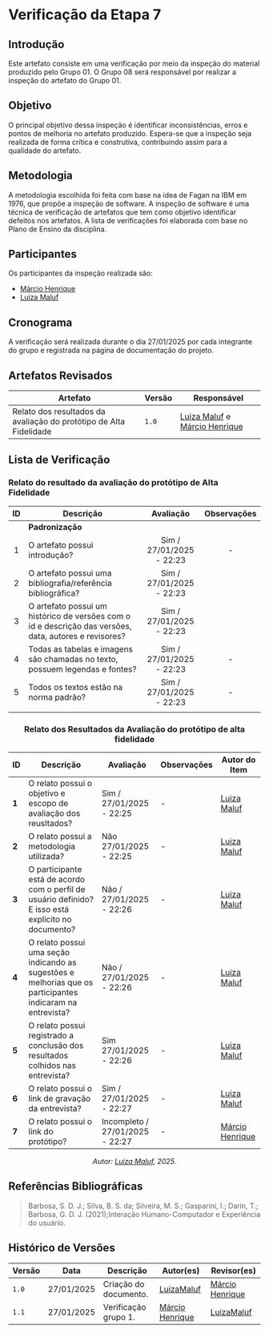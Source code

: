 # __Verificação da Etapa 7__


## **Introdução**
Este artefato consiste em uma verificação por meio da inspeção do material produzido pelo Grupo 01. O Grupo 08 será responsável por realizar a inspeção do artefato do Grupo 01.

## **Objetivo** 

O principal objetivo dessa inspeção é identificar inconsistências, erros e pontos de melhoria no artefato produzido. Espera-se que a inspeção seja realizada de forma crítica e construtiva, contribuindo assim para a qualidade do artefato.

## **Metodologia**
A metodologia escolhida foi feita com base na idea de Fagan na IBM em 1976, que propõe a inspeção de software. A inspeção de software é uma técnica de verificação de artefatos que tem como objetivo identificar defeitos nos artefatos. A lista de verificações foi elaborada com base no Plano de Ensino da disciplina.


## **Participantes**
Os participantes da inspeção realizada são:

- [Márcio Henrique](https://github.com/DeM4rcio) 
- [Luiza Maluf](https://github.com/LuizaMaluf)

## __Cronograma__

A verificação será realizada durante o dia 27/01/2025 por cada integrante do grupo e registrada na página de documentação do projeto.

## **Artefatos Revisados**

<center>

| Artefato | Versão | Responsável|
|----------|--------|------------|
| Relato dos resultados da avaliação do protótipo de Alta Fidelidade | `1.0`| [Luiza Maluf](https://github.com/LuizaMaluf) e [Márcio Henrique](https://github.com/DeM4rcio)|


</center>

## **Lista de Verificação**

### **Relato do resultado da avaliação do protótipo de Alta Fidelidade**

<center>

|  ID  | Descrição                                                                                              | Avaliação  |                Observações                |
| :--: | ------------------------------------------------------------------------------------------------------ | :--------: | :---------------------------------------: |
|      | **Padronização**                                                                                       |
|  1   | O artefato possui introdução?                                                                          |    Sim / 27/01/2025 - 22:23|                     -                     |
|  2   | O artefato possui uma bibliografia/referência bibliográfica?                                           | Sim / 27/01/2025 - 22:23 |                     |
|  3   | O artefato possui um histórico de versões com o id e descrição das versões, data, autores e revisores? | Sim / 27/01/2025 - 22:23 |                                       |
|  4   | Todas as tabelas e imagens são chamadas no texto, possuem legendas e fontes?                           |   Sim  / 27/01/2025 - 22:23 |                     -                     |
|  5   | Todos os textos estão na norma padrão?                                                                 |     Sim / 27/01/2025 - 22:23 |             -                             |
|      |



### __Relato dos Resultados da Avaliação do protótipo de alta fidelidade__


| **ID** | **Descrição** | **Avaliação** | **Observações** | **Autor do Item** |
|--------|---------------|---------------|----------------|--------------------|
| **1**  | O relato possui o objetivo e escopo de avaliação dos reusltados? | Sim / 27/01/2025 - 22:25| - | [Luiza Maluf](https://github.com/LuizaMaluf)|
| **2**  | O relato possui a metodologia utilizada? | Não 27/01/2025 - 22:25| - | [Luiza Maluf](https://github.com/LuizaMaluf)| 
| **3**  | O participante está de acordo com o perfil de usuário definido? E isso está explícito no documento?| Não / 27/01/2025 - 22:26 | - | [Luiza Maluf](https://github.com/LuizaMaluf)|
| **4** | O relato possui uma seção indicando as sugestões e melhorias que os participantes indicaram na entrevista? | Não / 27/01/2025 - 22:26 | - | [Luiza Maluf](https://github.com/LuizaMaluf)|
| **5** | O relato possui registrado a conclusão dos resultados colhidos nas entrevista? |Sim 27/01/2025 - 22:26| - | [Luiza Maluf](https://github.com/LuizaMaluf) |
| **6** | O relato possui o link de gravação da entrevista? | Sim / 27/01/2025 - 22:27| - | [Luiza Maluf](https://github.com/LuizaMaluf)| 
| **7** | O relato possui o link do protótipo? | Incompleto / 27/01/2025 - 22:27| -  | [Márcio Henrique](https://github.com/DeM4rcio) |

_Autor: [Luiza Maluf](https://github.com/LuizaMaluf), 2025._

</center>


## __Referências Bibliográficas__

> Barbosa, S. D. J.; Silva, B. S. da; Silveira, M. S.; Gasparini, I.; Darin, T.; Barbosa, G. D. J. (2021);Interação Humano-Computador e Experiência do usuário.

## __Histórico de Versões__

| Versão | Data       | Descrição              | Autor(es)                                        | Revisor(es)                                    |
| ------ | ---------- | ---------------------- | ------------------------------------------------ | ---------------------------------------------- |
| `1.0`| 27/01/2025 | Criação do documento. | [LuizaMaluf](https://github.com/LuizaMaluf) | [Márcio Henrique](https://github.com/DeM4rcio) |
| `1.1`| 27/01/2025 | Verificação grupo 1. | [Márcio Henrique](https://github.com/DeM4rcio) | [LuizaMaluf](https://github.com/LuizaMaluf) |